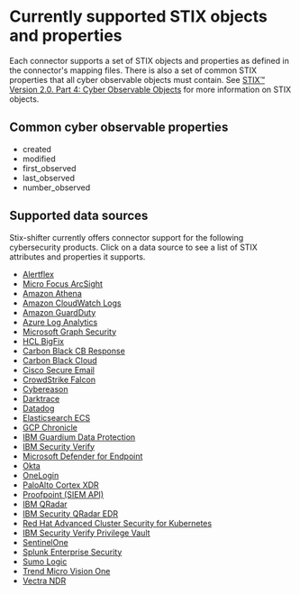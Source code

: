 # Currently supported STIX objects and properties

Each connector supports a set of STIX objects and properties as defined in the connector's mapping files. There is also a set of common STIX properties that all cyber observable objects must contain. See [STIX™ Version 2.0. Part 4: Cyber Observable Objects](http://docs.oasis-open.org/cti/stix/v2.0/stix-v2.0-part4-cyber-observable-objects.html) for more information on STIX objects.
## Common cyber observable properties

- created
- modified
- first_observed
- last_observed
- number_observed

## Supported data sources

Stix-shifter currently offers connector support for the following cybersecurity products. Click on a data source to see a list of STIX attributes and properties it supports.

- [Alertflex](../stix_shifter_modules/alertflex/alertflex_supported_stix.md)
- [Micro Focus ArcSight](../stix_shifter_modules/arcsight/arcsight_supported_stix.md)
- [Amazon Athena](../stix_shifter_modules/aws_athena/aws_athena_supported_stix.md)
- [Amazon CloudWatch Logs](../stix_shifter_modules/aws_cloud_watch_logs/aws_cloud_watch_logs_supported_stix.md)
- [Amazon GuardDuty](../stix_shifter_modules/aws_guardduty/aws_guardduty_supported_stix.md)
- [Azure Log Analytics](../stix_shifter_modules/azure_log_analytics/azure_log_analytics_supported_stix.md)
- [Microsoft Graph Security](../stix_shifter_modules/azure_sentinel/azure_sentinel_supported_stix.md)
- [HCL BigFix](../stix_shifter_modules/bigfix/bigfix_supported_stix.md)
- [Carbon Black CB Response](../stix_shifter_modules/carbonblack/carbonblack_supported_stix.md)
- [Carbon Black Cloud](../stix_shifter_modules/cbcloud/cbcloud_supported_stix.md)
- [Cisco Secure Email](../stix_shifter_modules/cisco_secure_email/cisco_secure_email_supported_stix.md)
- [CrowdStrike Falcon](../stix_shifter_modules/crowdstrike/crowdstrike_supported_stix.md)
- [Cybereason](../stix_shifter_modules/cybereason/cybereason_supported_stix.md)
- [Darktrace](../stix_shifter_modules/darktrace/darktrace_supported_stix.md)
- [Datadog](../stix_shifter_modules/datadog/datadog_supported_stix.md)
- [Elasticsearch ECS](../stix_shifter_modules/elastic_ecs/elastic_ecs_supported_stix.md)
- [GCP Chronicle](../stix_shifter_modules/gcp_chronicle/gcp_chronicle_supported_stix.md)
- [IBM Guardium Data Protection](../stix_shifter_modules/guardium/guardium_supported_stix.md)
- [IBM Security Verify](../stix_shifter_modules/ibm_security_verify/ibm_security_verify_supported_stix.md)
- [Microsoft Defender for Endpoint](../stix_shifter_modules/msatp/msatp_supported_stix.md)
- [Okta](../stix_shifter_modules/okta/okta_supported_stix.md)
- [OneLogin](../stix_shifter_modules/onelogin/onelogin_supported_stix.md)
- [PaloAlto Cortex XDR](../stix_shifter_modules/paloalto/paloalto_supported_stix.md)
- [Proofpoint (SIEM API)](../stix_shifter_modules/proofpoint/proofpoint_supported_stix.md)
- [IBM QRadar](../stix_shifter_modules/qradar/qradar_supported_stix.md)
- [IBM Security QRadar EDR](../stix_shifter_modules/reaqta/reaqta_supported_stix.md)
- [Red Hat Advanced Cluster Security for Kubernetes](../stix_shifter_modules/rhacs/rhacs_supported_stix.md)
- [IBM Security Verify Privilege Vault](../stix_shifter_modules/secretserver/secretserver_supported_stix.md)
- [SentinelOne](../stix_shifter_modules/sentinelone/sentinelone_supported_stix.md)
- [Splunk Enterprise Security](../stix_shifter_modules/splunk/splunk_supported_stix.md)
- [Sumo Logic](../stix_shifter_modules/sumologic/sumologic_supported_stix.md)
- [Trend Micro Vision One](../stix_shifter_modules/trendmicro_vision_one/trendmicro_vision_one_supported_stix.md)
- [Vectra NDR](../stix_shifter_modules/vectra/vectra_supported_stix.md)
